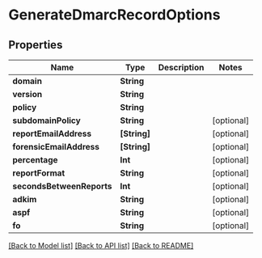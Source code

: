 # GenerateDmarcRecordOptions

## Properties
Name | Type | Description | Notes
------------ | ------------- | ------------- | -------------
**domain** | **String** |  | 
**version** | **String** |  | 
**policy** | **String** |  | 
**subdomainPolicy** | **String** |  | [optional] 
**reportEmailAddress** | **[String]** |  | [optional] 
**forensicEmailAddress** | **[String]** |  | [optional] 
**percentage** | **Int** |  | [optional] 
**reportFormat** | **String** |  | [optional] 
**secondsBetweenReports** | **Int** |  | [optional] 
**adkim** | **String** |  | [optional] 
**aspf** | **String** |  | [optional] 
**fo** | **String** |  | [optional] 

[[Back to Model list]](../README#documentation-for-models) [[Back to API list]](../README#documentation-for-api-endpoints) [[Back to README]](../README)


